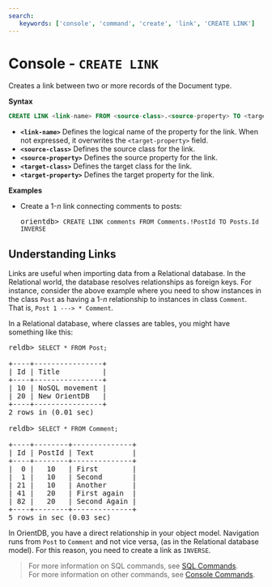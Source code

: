 ```yaml
---
search:
   keywords: ['console', 'command', 'create', 'link', 'CREATE LINK']
---
```


<!-- proofread 2015-01-07 SAM -->

# Console - `CREATE LINK`

Creates a link between two or more records of the Document type.

**Syntax**

```sql
CREATE LINK <link-name> FROM <source-class>.<source-property> TO <target-class>.<target-property>
```

- **`<link-name>`** Defines the logical name of the property for the link.  When not expressed, it overwrites the `<target-property>` field.
- **`<source-class>`** Defines the source class for the link.
- **`<source-property>`** Defines the source property for the link.
- **`<target-class>`** Defines the target class for the link.
- **`<target-property>`** Defines the target property for the link.

**Examples**

- Create a 1-*n* link connecting comments to posts:

  <pre>
  orientdb> <code class="lang-sql userinput">CREATE LINK comments FROM Comments.!PostId TO Posts.Id INVERSE</code>
  </pre>


## Understanding Links

Links are useful when importing data from a Relational database. In the Relational world, the database resolves relationships as foreign keys. For instance, consider the above example where you need to show instances in the class `Post` as having a 1-*n* relationship to instances in class `Comment`. That is, `Post 1 ---> * Comment`.

In a Relational database, where classes are tables, you might have something like this:

<pre>
reldb> <code class="lang-sql userinput">SELECT * FROM Post;</code>

+----+----------------+
| Id | Title          |
+----+----------------+
| 10 | NoSQL movement |
| 20 | New OrientDB   |
+----+----------------+
2 rows in (0.01 sec)

reldb> <code class="lang-sql userinput">SELECT * FROM Comment;</code>

+----+--------+--------------+
| Id | PostId | Text         |
+----+--------+--------------+
|  0 |   10   | First        |
|  1 |   10   | Second       |
| 21 |   10   | Another      |
| 41 |   20   | First again  |
| 82 |   20   | Second Again |
+----+--------+--------------+
5 rows in sec (0.03 sec)
</pre>

In OrientDB, you have a direct relationship in your object model. Navigation runs from `Post` to `Comment` and not vice versa, (as in the Relational database model). For this reason, you need to create a link as `INVERSE`.


>For more information on SQL commands, see [SQL Commands](../sql/Commands.md).  
>For more information on other commands, see [Console Commands](Console-Commands.md).
